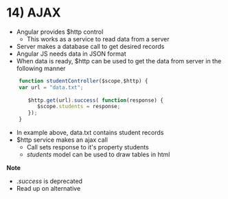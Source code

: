 # 14) AJAX
- Angular provides $http control
    - This works as a service to read data from a server
- Server makes a database call to get desired records
- Angular JS needs data in JSON format
- When data is ready, $http can be used to get the data from server in the following manner

```javascript
    function studentController($scope,$http) {
    var url = "data.txt";
    
       $http.get(url).success( function(response) {
          $scope.students = response; 
       });
    }
```

- In example above, data.txt contains student records
- $http service makes an ajax call
    - Call sets response to it's property students
    - *students* model can be used to draw tables in html
    
**Note** 
- *.success* is deprecated
- Read up on alternative

    